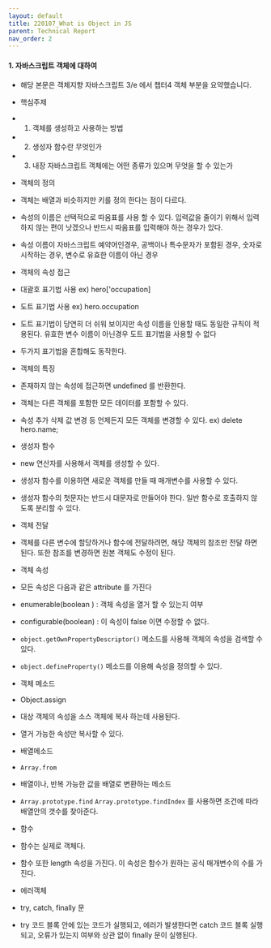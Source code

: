 ```yaml
---
layout: default
title: 220107_What is Object in JS
parent: Technical Report
nav_order: 2
---
```


#### 1. 자바스크립트 객체에 대하여

- 해당 본문은 객체지향 자바스크립트 3/e 에서 챕터4 객체 부분을 요약했습니다.

- 핵심주제
- 1. 객체를 생성하고 사용하는 방법
- 2. 생성자 함수란 무엇인가
- 3. 내장 자바스크립트 객체에는 어떤 종류가 있으며 무엇을 할 수 있는가


- 객체의 정의
- 객체는 배열과 비슷하지만 키를 정의 한다는 점이 다르다.
- 속성의 이름은 선택적으로 따옴표를 사용 할 수 있다. 입력값을 줄이기 위해서 입력하지 않는 편이 낫겠으나 반드시 따옴표를 입력해야 하는 경우가 있다.
- 속성 이름이 자바스크립트 예약어인경우, 공백이나 특수문자가 포함된 경우, 숫자로 시작하는 경우, 변수로 유효한 이름이 아닌 경우

- 객체의 속성 접근
- 대괄호 표기법 사용 ex) hero['occupation]
- 도트 표기법 사용 ex) hero.occupation
- 도트 표기법이 당연히 더 쉬워 보이지만 속성 이름을 인용할 때도 동일한 규칙이 적용된다. 유효한 변수 이름이 아닌경우 도트 표기법을 사용할 수 없다
- 두가지 표기법을 혼합해도 동작한다.      

- 객체의 특징
- 존재하지 않는 속성에 접근하면 undefined 를 반환한다.
-  객체는 다른 객체를 포함한 모든 데이터를 포함할 수 있다.
- 속성 추가 삭제 값 변경 등 언제든지 모든 객체를 변경할 수 있다. ex) delete hero.name;

- 생성자 함수
-  new 연산자를 사용해서 객체를 생성할 수 있다.
- 생성자 함수를 이용하면 새로운 객체를 만들 때 매개변수를 사용할 수 있다.
- 생성자 함수의 첫문자는 반드시 대문자로 만들어야 한다. 일반 함수로 호출하지 않도록 분리할 수 있다.

- 객체 전달
- 객체를 다른 변수에 할당하거나 함수에 전달하려면, 해당 객체의 참조만 전달 하면 된다. 또한 참조를 변경하면 원본 객체도 수정이 된다.

- 객체 속성
- 모든 속성은 다음과 같은 attribute 를 가진다 
- enumerable(boolean ) : 객체 속성을 열거 할 수 있는지 여부
- configurable(boolean) : 이 속성이 false 이면 수정할 수 없다.
- `object.getOwnPropertyDescriptor()` 메소드를 사용해 객체의 속성을 검색할 수 있다.
- `object.defineProperty()` 메소드를 이용해 속성을 정의할 수 있다.

- 객체 메소드
- Object.assign 
- 대상 객체의 속성을 소스 객체에 복사 하는데 사용된다.
- 열거 가능한 속성만 복사할 수 있다. 

- 배열메소드
- `Array.from`
- 배열이나, 반복 가능한 값을 배열로 변환하는 메소드
- `Array.prototype.find` `Array.prototype.findIndex` 를  사용하면 조건에 따라 배열안의 갯수를 찾아준다.

- 함수
- 함수는 실제로 객체다.
- 함수 또한 length 속성을 가진다. 이 속성은 함수가 원하는 공식 매개변수의 수를 가진다.

- 에러객체
- try, catch, finally 문
- try 코드 블록 안에 있는 코드가 실행되고, 에러가 발생한다면 catch 코드 블록 실행되고, 오류가 있는지 여부와 상관 없이 finally 문이 실행된다.
